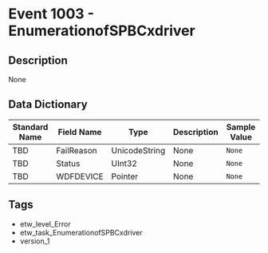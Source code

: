 # Event 1003 - EnumerationofSPBCxdriver

## Description
None

## Data Dictionary
|Standard Name|Field Name|Type|Description|Sample Value|
|---|---|---|---|---|
|TBD|FailReason|UnicodeString|None|`None`|
|TBD|Status|UInt32|None|`None`|
|TBD|WDFDEVICE|Pointer|None|`None`|

## Tags
* etw_level_Error
* etw_task_EnumerationofSPBCxdriver
* version_1